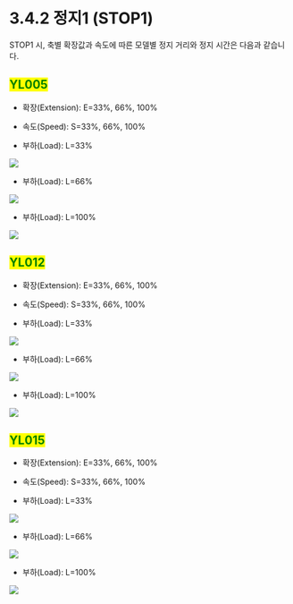 # 3.4.2 정지1 (STOP1)

STOP1 시, 축별 확장값과 속도에 따른 모델별 정지 거리와 정지 시간은 다음과 같습니다.



## <mark style="color:green;">YL005</mark>

*   확장(Extension): E=33%, 66%, 100%


*   속도(Speed): S=33%, 66%, 100%


* 부하(Load): L=33%

![](../../.gitbook/assets/stop1\_yl005\_1.png)

* 부하(Load): L=66%

![](../../.gitbook/assets/stop1\_yl005\_2.png)

* 부하(Load): L=100%

![](../../.gitbook/assets/stop1\_yl005\_3.png)

## <mark style="color:green;">YL012</mark>

*   확장(Extension): E=33%, 66%, 100%


*   속도(Speed): S=33%, 66%, 100%


* 부하(Load): L=33%

![](../../.gitbook/assets/stop1\_yl012\_1.png)

* 부하(Load): L=66%

![](../../.gitbook/assets/stop1\_yl012\_2.png)

* 부하(Load): L=100%

![](../../.gitbook/assets/stop1\_yl012\_3.png)

## <mark style="color:green;">YL015</mark>

*   확장(Extension): E=33%, 66%, 100%


*   속도(Speed): S=33%, 66%, 100%


* 부하(Load): L=33%

![](../../.gitbook/assets/stop1\_yl015\_1.png)

* 부하(Load): L=66%

![](../../.gitbook/assets/stop1\_yl015\_2.png)

* 부하(Load): L=100%

![](../../.gitbook/assets/stop1\_yl015\_3.png)
